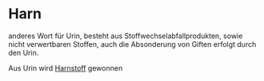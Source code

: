 # Harn
anderes Wort für Urin, besteht aus Stoffwechselabfallprodukten, sowie nicht verwertbaren Stoffen, auch die Absonderung von Giften erfolgt durch den Urin.

Aus Urin wird [Harnstoff](../Stoffe/Rohstoffe/Harnstoff.md) gewonnen